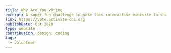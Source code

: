 ```yaml
---
title: Why Are You Voting
excerpt: A super fun challenge to make this interactive minisite to share people's reasons for voting in the 2020 election.
link: https://vote.activate-chi.org
publishDate: Oct 2020
type: website
contribution: design, coding
tags:
  - volunteer
---
```

